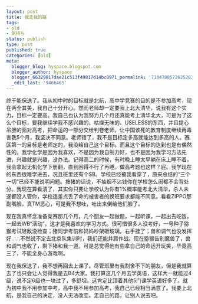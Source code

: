 ```yaml
---
layout: post
title: 我走我的路
tags:
- old
- 気持ち
status: publish
type: post
published: true
categories: [old]
meta:
  blogger_blog: hyspace.blogspot.com
  blogger_author: hyspace
  blogger_66329817dae21c513f49817d14bc8971_permalink: '7104788572625282303'
  _edit_last: '9466465'
---
```

终于能保送了。我从初中时的目标就是北航，高中学竞赛的目的是不参加高考，现在两全其美，我自己十分开心。然而老师却一定要我上北大清华，说我有这个实力，目标一定要高。我自己也认为我努力几个月还真能考上清华北大，可是为了这么个目标，要我继续学我不感兴趣的、枯燥无味的、USELESS的东西，并且提心吊胆的面对高考，把命运的一部分交给判卷老师，让中国该死的教育制度继续再毒害我5个月，我坚决不同意。老师错了，我不是目标定多高就能达到多高的人。赛区第一的目标是老师定的，我没给自己这个目标。而且这个目标的达到也是有偶然性的。我学化学是因为我喜欢，不是因为我自制力好，也不是因为我学习方法先进，兴趣就是兴趣，没办法。记得高二的时候，有时晚上睡太早躺在床上睡不着，我会拿起无机化学下册翻，直到困得不行了再睡。做高考题也这样？屁。我学现在的东西很难学进去，况且班里还有个SB。学校已经被我看穿了，原来总结的“三个一切”已经不能说明问题。按猪的话说，不抽烟不沾钱你在学校怎么闹都不会背处分。我现在算看清了，其实你只要让学校认为你有1%概率能考北大清华，杀人未遂都没人管你，学校连差点丢了命的被害者的换班要求都能不同意。看看ZIPPO那副嘴脸，真TM恶心，可是我不想吐，吐出来倒给他们脸了。

现在我真怀念准备竞赛那几个月，几个朋友一起做题，一起听课，一起出去吃饭，一起去WB“活动”。这才是我喜欢的学习方式。很可惜很多人没考好，一号种子猕猴考试轻敌没检查；猪同学考前和妈妈吵架砸玻璃，右手挂了；兽和调气也没发挥好……不然说不定去北京队集训时，我们还能并肩作战。现在猕猴告别魔兽了，兽和调气也收了，剩下猪和我一道。可是总觉得他有些拿自己的命运开玩笑，毕竟高三了，不能全身心游戏啊。

现在我保送了，我不想再回去上课了。尽管班里有我割舍不下的朋友，但是我就算去了也只会让人觉得我是去B4大家。我打算这几个月去学英语，这样大一就能过4级，说不定6级也一块过了，多舒坦。这肯定比顶着其他5门课学英语好多了。就为初中我不用参加中考，高中我不用参加高考，我自己已经相当满意了。我要上北航，是我自己的决定，没人无法改变。走自己的路，让别人说去吧。

